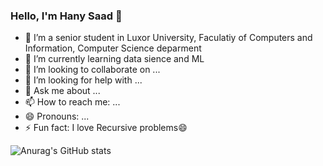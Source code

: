 ### Hello, I'm Hany Saad 👋


- 🔭 I’m a senior student in Luxor University, Faculatiy of Computers and Information, Computer Science deparment
- 🌱 I’m currently learning data sience and ML
- 👯 I’m looking to collaborate on ...
- 🤔 I’m looking for help with ...
- 💬 Ask me about ...
- 📫 How to reach me: ...
- 😄 Pronouns: ...
- ⚡ Fun fact: I love Recursive problems😄

![Anurag's GitHub stats](https://github-readme-stats.vercel.app/api?username=Ereh11&show_icons=true&theme=onedark)
